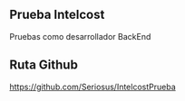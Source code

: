 ## Prueba Intelcost
Pruebas como desarrollador BackEnd
## Ruta Github
https://github.com/Seriosus/IntelcostPrueba
